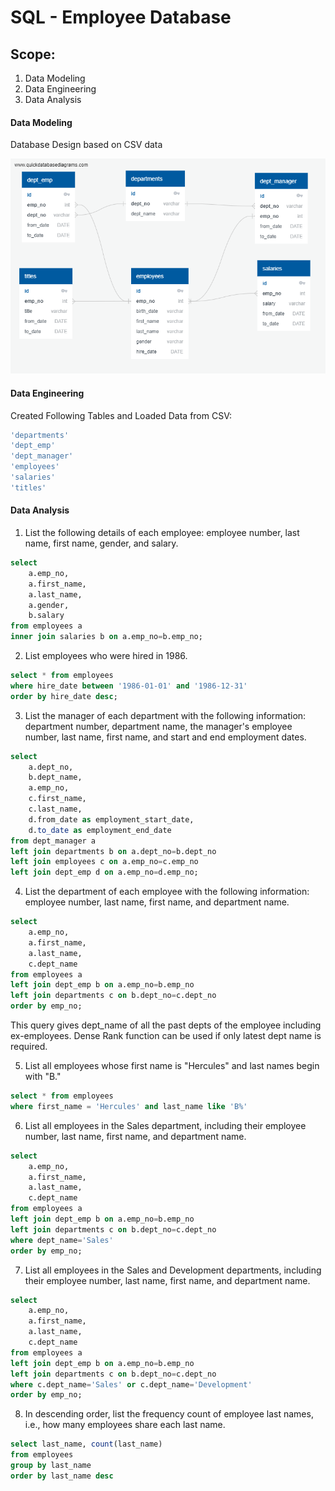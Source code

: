 # SQL - Employee Database

## Scope: 

1. Data Modeling
2. Data Engineering
3. Data Analysis


#### Data Modeling

Database Design based on CSV data

![](EmployeeSQL/DBD-Employees.png)

#### Data Engineering

Created Following Tables and Loaded Data from CSV:

```sql
'departments'
'dept_emp'
'dept_manager'
'employees'
'salaries'
'titles'
```

#### Data Analysis


1. List the following details of each employee: employee number, last name, first name, gender, and salary.
```sql
select 
	a.emp_no, 
	a.first_name,
	a.last_name,
	a.gender,
	b.salary
from employees a
inner join salaries b on a.emp_no=b.emp_no;
```

2. List employees who were hired in 1986.
```sql
select * from employees
where hire_date between '1986-01-01' and '1986-12-31'
order by hire_date desc;
```

3. List the manager of each department with the following information: 
department number, department name, the manager's employee number, last name, first name, 
and start and end employment dates.
```sql
select 
	a.dept_no,
	b.dept_name,
	a.emp_no,
	c.first_name,
	c.last_name,
	d.from_date as employment_start_date,
	d.to_date as employment_end_date	
from dept_manager a
left join departments b on a.dept_no=b.dept_no
left join employees c on a.emp_no=c.emp_no
left join dept_emp d on a.emp_no=d.emp_no;
```

4. List the department of each employee with the following information: 
employee number, last name, first name, and department name.
```sql
select 
	a.emp_no,
	a.first_name,
	a.last_name,
	c.dept_name
from employees a 
left join dept_emp b on a.emp_no=b.emp_no
left join departments c on b.dept_no=c.dept_no
order by emp_no;
```
This query gives dept_name of all the past depts of the employee including ex-employees. 
Dense Rank function can be used if only latest dept name is required.


5. List all employees whose first name is "Hercules" and last names begin with "B."
```sql
select * from employees
where first_name = 'Hercules' and last_name like 'B%'
```

6. List all employees in the Sales department, including their employee number, last name, first name, and department name.
```sql
select 
	a.emp_no,
	a.first_name,
	a.last_name,
	c.dept_name
from employees a 
left join dept_emp b on a.emp_no=b.emp_no
left join departments c on b.dept_no=c.dept_no
where dept_name='Sales'
order by emp_no;
```

7. List all employees in the Sales and Development departments, including their 
employee number, last name, first name, and department name.
```sql
select 
	a.emp_no,
	a.first_name,
	a.last_name,
	c.dept_name
from employees a 
left join dept_emp b on a.emp_no=b.emp_no
left join departments c on b.dept_no=c.dept_no
where c.dept_name='Sales' or c.dept_name='Development'
order by emp_no;
```

8. In descending order, list the frequency count of employee last names, i.e., how many employees share each last name.
```sql
select last_name, count(last_name)
from employees
group by last_name
order by last_name desc
```